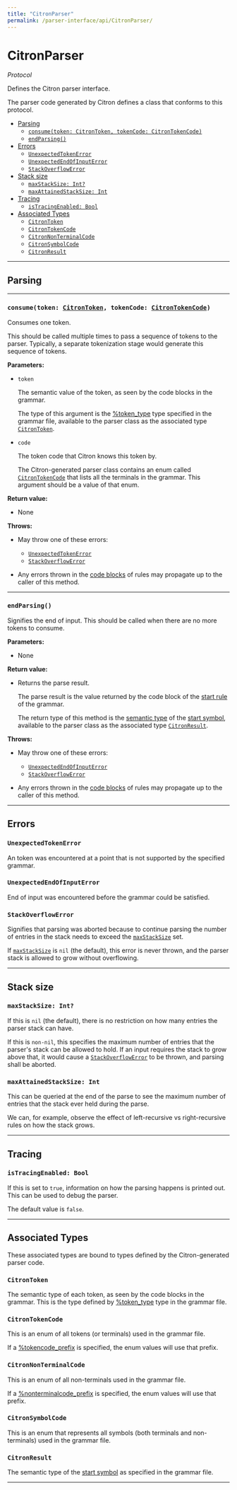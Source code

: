 ```yaml
---
title: "CitronParser"
permalink: /parser-interface/api/CitronParser/
---
```


# CitronParser

_Protocol_

Defines the Citron parser interface.

The parser code generated by Citron defines a class that conforms to this
protocol.

  - [Parsing](#parsing)
      - [`consume(token: CitronToken, tokenCode: CitronTokenCode)`](#consumetoken-citrontoken-tokencode-citrontokencode)
      - [`endParsing()`](#endparsing)
  - [Errors](#errors)
      - [`UnexpectedTokenError`](#unexpectedtokenerror)
      - [`UnexpectedEndOfInputError`](#unexpectedendofinputerror)
      - [`StackOverflowError`](#stackoverflowerror)
  - [Stack size](#stack-size)
      - [`maxStackSize: Int?`](#maxstacksize-int)
      - [`maxAttainedStackSize: Int`](#maxattainedstacksize-int)
  - [Tracing](#tracing)
      - [`isTracingEnabled: Bool`](#istracingenabled-bool)
  - [Associated Types](#associated-types)
      - [`CitronToken`](#citrontoken)
      - [`CitronTokenCode`](#citrontokencode)
      - [`CitronNonTerminalCode`](#citronnonterminalcode)
      - [`CitronSymbolCode`](#citronsymbolcode)
      - [`CitronResult`](#citronresult)

---

## Parsing

---

### `consume(token: `[`CitronToken`]`, tokenCode: `[`CitronTokenCode`]`)`

Consumes one token.

This should be called multiple times to pass a sequence of tokens to the
parser. Typically, a separate tokenization stage would generate this
sequence of tokens.

**Parameters:**

  - `token`

    The semantic value of the token, as seen by the code blocks in the grammar.
    
    The type of this argument is the
    [%token_type](/citron/grammar-file/#token_type) type specified in
    the grammar file, available to the parser class as the associated
    type [`CitronToken`].

  - `code`
  
    The token code that Citron knows this token by.
    
    The Citron-generated parser class contains an enum called
    [`CitronTokenCode`] that lists all the terminals in the grammar.
    This argument should be a value of that enum.

**Return value:**

  - None

**Throws:**

  - May throw one of these errors:
      - [`UnexpectedTokenError`](#unexpectedtokenerror)
      - [`StackOverflowError`](#stackoverflowerror)

  - Any errors thrown in the [code blocks] of rules may propagate up
    to the caller of this method.

---

### `endParsing()`

Signifies the end of input. This should be called when there are no more
tokens to consume.

**Parameters:**

  - None
  
**Return value:**

  - Returns the parse result.
  
    The parse result is the value returned by the code block of the
    [start rule] of the grammar.

    The return type of this method is the [semantic type] of the [start
    symbol], available to the parser class as the associated type
    [`CitronResult`].


[start rule]: /citron/grammar-file/#start-rule
[start symbol]: /citron/grammar-file/#start_symbol
[semantic type]: /citron/grammar-file/#types-for-non-terminals

**Throws:**

  - May throw one of these errors:
      - [`UnexpectedEndOfInputError`](#unexpectedendofinputerror)
      - [`StackOverflowError`](#stackoverflowerror)

  - Any errors thrown in the [code blocks] of rules may propagate up
    to the caller of this method.

[code blocks]: ../grammar-file/#code-blocks

---

## Errors

### `UnexpectedTokenError`

An token was encountered at a point that is not supported by the
specified grammar.

### `UnexpectedEndOfInputError`

End of input was encountered before the grammar could be satisfied.

### `StackOverflowError`

Signifies that parsing was aborted because to continue parsing the
number of entries in the stack needs to exceed the [`maxStackSize`] set.

If [`maxStackSize`] is `nil` (the default), this error is never thrown,
and the parser stack is allowed to grow without overflowing.

---

## Stack size

### `maxStackSize: Int?`

If this is `nil` (the default), there is no restriction on how many
entries the parser stack can have.

If this is `non-nil`, this specifies the maximum number of entries that
the parser's stack can be allowed to hold. If an input requires the
stack to grow above that, it would cause a [`StackOverflowError`] to be
thrown, and parsing shall be aborted.

### `maxAttainedStackSize: Int`

This can be queried at the end of the parse to see the maximum number of
entries that the stack ever held during the parse.

We can, for example, observe the effect of left-recursive vs
right-recursive rules on how the stack grows.

[`StackOverflowError`]: #stackoverflowerror
[`maxStackSize`]: #maxstacksize-int

---

## Tracing

### `isTracingEnabled: Bool`

If this is set to `true`, information on how the parsing happens is
printed out. This can be used to debug the parser.

The default value is `false`.

---

## Associated Types

These associated types are bound to types defined by the
Citron-generated parser code.

### `CitronToken`

The semantic type of each token, as seen by the code blocks in the grammar.
This is the type defined by [%token_type](/citron/grammar-file/#token_type) type in
the grammar file.

### `CitronTokenCode`

This is an enum of all tokens (or terminals) used in the grammar file.

If a [%tokencode_prefix](/citron/grammar-file/#tokencode_prefix) is
specified, the enum values will use that prefix.

### `CitronNonTerminalCode`

This is an enum of all non-terminals used in the grammar file.

If a [%nonterminalcode_prefix](/citron/grammar-file/#nonterminalcode_prefix) is
specified, the enum values will use that prefix.

### `CitronSymbolCode`

This is an enum that represents all symbols (both terminals and
non-terminals) used in the grammar file.

### `CitronResult`

The semantic type of the [start
symbol](/citron/grammar-file/#start_symbol) as specified in the grammar
file.

---

[`CitronToken`]: #citrontoken
[`CitronTokenCode`]: #citrontokencode
[`CitronResult`]: #citronresult


